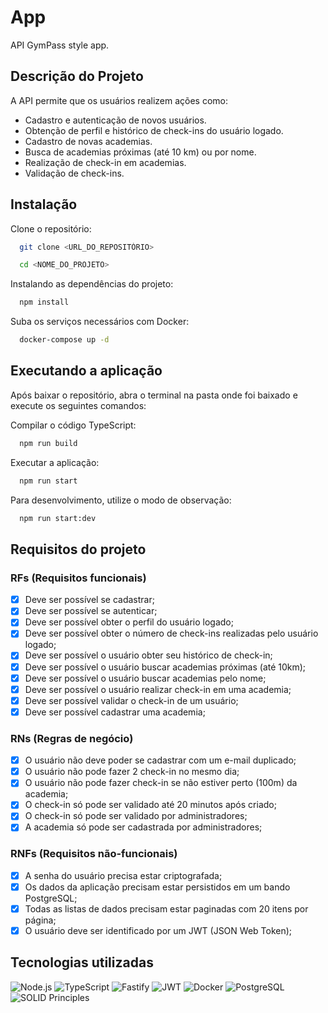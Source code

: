 # App

API GymPass style app.

## Descrição do Projeto

A API permite que os usuários realizem ações como:

- Cadastro e autenticação de novos usuários.
- Obtenção de perfil e histórico de check-ins do usuário logado.
- Cadastro de novas academias.
- Busca de academias próximas (até 10 km) ou por nome.
- Realização de check-in em academias.
- Validação de check-ins.

## Instalação

Clone o repositório:


```bash
  git clone <URL_DO_REPOSITÓRIO>
```

```bash
  cd <NOME_DO_PROJETO>
```

Instalando as dependências do projeto:

```bash
  npm install
```

Suba os serviços necessários com Docker:

```bash
  docker-compose up -d
```

## Executando a aplicação

Após baixar o repositório, abra o terminal na pasta onde foi baixado e execute os seguintes comandos:

Compilar o código TypeScript:

```bash
  npm run build
```

Executar a aplicação:

```bash
  npm run start
```

Para desenvolvimento, utilize o modo de observação:

```bash
  npm run start:dev
```

## Requisitos do projeto

### RFs (Requisitos funcionais)

- [x] Deve ser possível se cadastrar;
- [x] Deve ser possível se autenticar;
- [x] Deve ser possível obter o perfil do usuário logado;
- [x] Deve ser possível obter o número de check-ins realizadas pelo usuário logado;
- [x] Deve ser possível o usuário obter seu histórico de check-in;
- [x] Deve ser possível o usuário buscar academias próximas (até 10km);
- [x] Deve ser possível o usuário buscar academias pelo nome;
- [x] Deve ser possível o usuário realizar check-in em uma academia;
- [x] Deve ser possível validar o check-in de um usuário;
- [x] Deve ser possível cadastrar uma academia;

### RNs (Regras de negócio)

- [x] O usuário não deve poder se cadastrar com um e-mail duplicado;
- [x] O usuário não pode fazer 2 check-in no mesmo dia;
- [x] O usuário não pode fazer check-in se não estiver perto (100m) da academia;
- [x] O check-in só pode ser validado até 20 minutos após criado;
- [x] O check-in só pode ser validado por administradores;
- [x] A academia só pode ser cadastrada por administradores;

### RNFs (Requisitos não-funcionais)

- [x] A senha do usuário precisa estar criptografada;
- [x] Os dados da aplicação precisam estar persistidos em um bando PostgreSQL;
- [x] Todas as listas de dados precisam estar paginadas com 20 itens por página;
- [x] O usuário deve ser identificado por um JWT (JSON Web Token);

## Tecnologias utilizadas

![Node.js](https://img.shields.io/badge/Node.js-339933?style=for-the-badge&logo=node.js&logoColor=white)
![TypeScript](https://img.shields.io/badge/TypeScript-3178C6?style=for-the-badge&logo=typescript&logoColor=white)
![Fastify](https://img.shields.io/badge/Fastify-000000?style=for-the-badge&logo=fastify&logoColor=white)
![JWT](https://img.shields.io/badge/JWT-000000?style=for-the-badge&logo=jsonwebtokens&logoColor=white)
![Docker](https://img.shields.io/badge/Docker-2496ED?style=for-the-badge&logo=docker&logoColor=white)
![PostgreSQL](https://img.shields.io/badge/PostgreSQL-4169E1?style=for-the-badge&logo=postgresql&logoColor=white)
![SOLID Principles](https://img.shields.io/badge/SOLID-008000?style=for-the-badge&logoColor=white)
